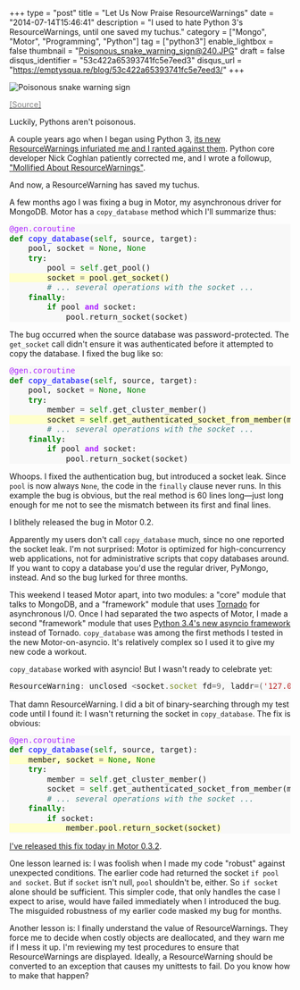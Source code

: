 +++
type = "post"
title = "Let Us Now Praise ResourceWarnings"
date = "2014-07-14T15:46:41"
description = "I used to hate Python 3's ResourceWarnings, until one saved my tuchus."
category = ["Mongo", "Motor", "Programming", "Python"]
tag = ["python3"]
enable_lightbox = false
thumbnail = "Poisonous_snake_warning_sign@240.JPG"
draft = false
disqus_identifier = "53c422a65393741fc5e7eed3"
disqus_url = "https://emptysqua.re/blog/53c422a65393741fc5e7eed3/"
+++

<p><img style="display:block; margin-left:auto; margin-right:auto;" src="Poisonous_snake_warning_sign.JPG" alt="Poisonous snake warning sign" title="Poisonous snake warning sign" /></p>
<p><a href="http://commons.wikimedia.org/wiki/File:Poisonous_snake_warning_sign.JPG"><span style="color:gray">[Source]</span></a></p>
<p>Luckily, Pythons aren't poisonous.</p>
<p>A couple years ago when I began using Python 3, <a href="/against-resourcewarnings-in-python-3/">its new ResourceWarnings infuriated me and I ranted against them</a>. Python core developer Nick Coghlan patiently corrected me, and I wrote a followup, <a href="/mollified-about-resourcewarnings/">"Mollified About ResourceWarnings"</a>.</p>
<p>And now, a ResourceWarning has saved my tuchus.</p>
<p>A few months ago I was fixing a bug in Motor, my asynchronous driver for MongoDB. Motor has a <code>copy_database</code> method which I'll summarize thus:</p>
<div class="codehilite" style="background: #f8f8f8"><pre style="line-height: 125%"><span style="color: #AA22FF">@gen.coroutine</span>
<span style="color: #008000; font-weight: bold">def</span> <span style="color: #0000FF">copy_database</span>(<span style="color: #008000">self</span>, source, target):
    pool, socket <span style="color: #666666">=</span> <span style="color: #008000">None</span>, <span style="color: #008000">None</span>
    <span style="color: #008000; font-weight: bold">try</span>:
        pool <span style="color: #666666">=</span> <span style="color: #008000">self</span><span style="color: #666666">.</span>get_pool()
<span style="background-color: #ffffcc">        socket <span style="color: #666666">=</span> pool<span style="color: #666666">.</span>get_socket()
</span>        <span style="color: #408080; font-style: italic"># ... several operations with the socket ...</span>
    <span style="color: #008000; font-weight: bold">finally</span>:
        <span style="color: #008000; font-weight: bold">if</span> pool <span style="color: #AA22FF; font-weight: bold">and</span> socket:
            pool<span style="color: #666666">.</span>return_socket(socket)
</pre></div>


<p>The bug occurred when the source database was password-protected. The <code>get_socket</code> call didn't ensure it was authenticated before it attempted to copy the database. I fixed the bug like so:</p>
<div class="codehilite" style="background: #f8f8f8"><pre style="line-height: 125%"><span style="color: #AA22FF">@gen.coroutine</span>
<span style="color: #008000; font-weight: bold">def</span> <span style="color: #0000FF">copy_database</span>(<span style="color: #008000">self</span>, source, target):
    pool, socket <span style="color: #666666">=</span> <span style="color: #008000">None</span>, <span style="color: #008000">None</span>
    <span style="color: #008000; font-weight: bold">try</span>:
        member <span style="color: #666666">=</span> <span style="color: #008000">self</span><span style="color: #666666">.</span>get_cluster_member()
<span style="background-color: #ffffcc">        socket <span style="color: #666666">=</span> <span style="color: #008000">self</span><span style="color: #666666">.</span>get_authenticated_socket_from_member(member)
</span>        <span style="color: #408080; font-style: italic"># ... several operations with the socket ...</span>
    <span style="color: #008000; font-weight: bold">finally</span>:
        <span style="color: #008000; font-weight: bold">if</span> pool <span style="color: #AA22FF; font-weight: bold">and</span> socket:
            pool<span style="color: #666666">.</span>return_socket(socket)
</pre></div>


<p>Whoops. I fixed the authentication bug, but introduced a socket leak. Since <code>pool</code> is now always <code>None</code>, the code in the <code>finally</code> clause never runs. In this example the bug is obvious, but the real method is 60 lines long&mdash;just long enough for me not to see the mismatch between its first and final lines.</p>
<p>I blithely released the bug in Motor 0.2.</p>
<p>Apparently my users don't call <code>copy_database</code> much, since no one reported the socket leak. I'm not surprised: Motor is optimized for high-concurrency web applications, not for administrative scripts that copy databases around. If you want to copy a database you'd use the regular driver, PyMongo, instead. And so the bug lurked for three months.</p>
<p>This weekend I teased Motor apart, into two modules: a "core" module that talks to MongoDB, and a "framework" module that uses <a href="http://www.tornadoweb.org/">Tornado</a> for asynchronous I/O. Once I had separated the two aspects of Motor, I made a second "framework" module that uses <a href="https://docs.python.org/3/library/asyncio.html">Python 3.4's new asyncio framework</a> instead of Tornado. <code>copy_database</code> was among the first methods I tested in the new Motor-on-asyncio. It's relatively complex so I used it to give my new code a workout.</p>
<p><code>copy_database</code> worked with asyncio! But I wasn't ready to celebrate yet:</p>
<div class="codehilite" style="background: #f8f8f8"><pre style="line-height: 125%">ResourceWarning<span style="color: #666666">:</span> unclosed <span style="color: #666666">&lt;</span>socket<span style="color: #666666">.</span><span style="color: #7D9029">socket</span> fd<span style="color: #666666">=9,</span> laddr<span style="color: #666666">=(</span><span style="color: #BA2121">&#39;127.0.0.1&#39;</span><span style="color: #666666">,</span> <span style="color: #666666">54065),</span> raddr<span style="color: #666666">=(</span><span style="color: #BA2121">&#39;127.0.0.1&#39;</span><span style="color: #666666">,</span> <span style="color: #666666">27017)&gt;</span>
</pre></div>


<p>That damn ResourceWarning. I did a bit of binary-searching through my test code until I found it: I wasn't returning the socket in <code>copy_database</code>. The fix is obvious:</p>
<div class="codehilite" style="background: #f8f8f8"><pre style="line-height: 125%"><span style="color: #AA22FF">@gen.coroutine</span>
<span style="color: #008000; font-weight: bold">def</span> <span style="color: #0000FF">copy_database</span>(<span style="color: #008000">self</span>, source, target):
<span style="background-color: #ffffcc">    member, socket <span style="color: #666666">=</span> <span style="color: #008000">None</span>, <span style="color: #008000">None</span>
</span>    <span style="color: #008000; font-weight: bold">try</span>:
        member <span style="color: #666666">=</span> <span style="color: #008000">self</span><span style="color: #666666">.</span>get_cluster_member()
        socket <span style="color: #666666">=</span> <span style="color: #008000">self</span><span style="color: #666666">.</span>get_authenticated_socket_from_member(member)
        <span style="color: #408080; font-style: italic"># ... several operations with the socket ...</span>
    <span style="color: #008000; font-weight: bold">finally</span>:
        <span style="color: #008000; font-weight: bold">if</span> socket:
<span style="background-color: #ffffcc">            member<span style="color: #666666">.</span>pool<span style="color: #666666">.</span>return_socket(socket)
</span></pre></div>


<p><a href="/motor-0-3-2-released/">I've released this fix today in Motor 0.3.2</a>.</p>
<p>One lesson learned is: I was foolish when I made my code "robust" against unexpected conditions. The earlier code had returned the socket <code>if pool and socket</code>. But if <code>socket</code> isn't null, <code>pool</code> shouldn't be, either. So <code>if socket</code> alone should be sufficient. This simpler code, that only handles the case I expect to arise, would have failed immediately when I introduced the bug. The misguided robustness of my earlier code masked my bug for months.</p>
<p>Another lesson is: I finally understand the value of ResourceWarnings. They force me to decide when costly objects are deallocated, and they warn me if I mess it up. I'm reviewing my test procedures to ensure that ResourceWarnings are displayed. Ideally, a ResourceWarning should be converted to an exception that causes my unittests to fail. Do you know how to make that happen?</p>
